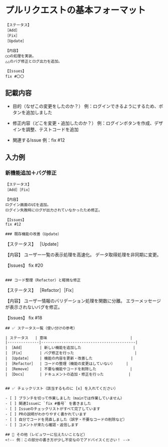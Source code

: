 # プルリクエストの基本フォーマット
```
【ステータス】
［Add］
［Fix］
［Update］

【内容】
◯◯の処理を実装。
△△のバグ修正とログ出力を追加。

【Issues】
fix #〇〇
```

## 記載内容
- 目的（なぜこの変更をしたのか？）
    例：ログインできるようにするため、ボタンを追加しました

- 修正内容（どこを変更・追加したのか？）
    例：ログインボタンを作成、デザインを調整、テストコードを追加

- 関連するIssue
    例：fix #12

## 入力例

### 新機能追加＋バグ修正
```
【ステータス】
［Add］［Fix］

【内容】
ログイン画面のUIを追加。
ログイン失敗時にログが出力されていなかったため修正。

【Issues】
fix #12

### 既存機能の改善（Update）
```
【ステータス】
［Update］

【内容】
ユーザー一覧の表示処理を高速化。
データ取得処理を非同期に変更。

【Issues】
fix #20
```

### コード整理（Refactor）と軽微な修正
```
【ステータス】
［Refactor］［Fix］

【内容】
ユーザー情報のバリデーション処理を関数に分離。
エラーメッセージが表示されないバグを修正。

【Issues】
fix #18
```
## ✅ ステータス一覧（使い分けの参考）

| ステータス   | 意味                                     |
|--------------|------------------------------------------|
| ［Add］       | 新しい機能を追加した                       |
| ［Fix］       | バグ修正を行った                           |
| ［Update］    | 機能の内容を更新・改善した                 |
| ［Refactor］  | コードの整理（機能の変更はしていない）     |
| ［Remove］    | 不要な機能やコードを削除した               |
| ［Docs］      | ドキュメントの追加・修正を行った           |


## ✅ チェックリスト（該当するものに [x] を入れてください）

- [ ] ブランチを切って作業しました（mainでは作業していません）
- [ ] 関連Issueに `fix #番号` を書きました
- [ ] Issueのチェックリストがすべて完了しています
- [ ] PRの説明がわかりやすく書かれています
- [ ] 自分でコードを見直しました（誤字・不要なコードの削除など）
- [ ] コメントが来たら確認・返信します

## 💬 その他（レビュワーに伝えたいことなど）
<!-- 例：この部分の書き方が少し不安なのでアドバイスください！ -->